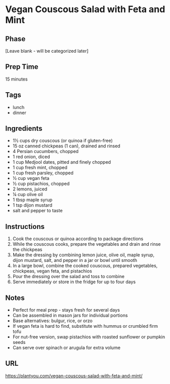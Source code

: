# Vegan Couscous Salad with Feta and Mint

## Phase
[Leave blank - will be categorized later]

## Prep Time
15 minutes

## Tags
- lunch
- dinner

## Ingredients
- 1½ cups dry couscous (or quinoa if gluten-free)
- 15 oz canned chickpeas (1 can), drained and rinsed
- 4 Persian cucumbers, chopped
- 1 red onion, diced
- 1 cup Medjool dates, pitted and finely chopped
- 1 cup fresh mint, chopped
- 1 cup fresh parsley, chopped
- ½ cup vegan feta
- ½ cup pistachios, chopped
- 2 lemons, juiced
- ¼ cup olive oil
- 1 tbsp maple syrup
- 1 tsp dijon mustard
- salt and pepper to taste

## Instructions
1. Cook the couscous or quinoa according to package directions
2. While the couscous cooks, prepare the vegetables and drain and rinse the chickpeas
3. Make the dressing by combining lemon juice, olive oil, maple syrup, dijon mustard, salt, and pepper in a jar or bowl until smooth
4. In a large bowl, combine the cooked couscous, prepared vegetables, chickpeas, vegan feta, and pistachios
5. Pour the dressing over the salad and toss to combine
6. Serve immediately or store in the fridge for up to four days

## Notes
- Perfect for meal prep - stays fresh for several days
- Can be assembled in mason jars for individual portions
- Base alternatives: bulgur, rice, or orzo
- If vegan feta is hard to find, substitute with hummus or crumbled firm tofu
- For nut-free version, swap pistachios with roasted sunflower or pumpkin seeds
- Can serve over spinach or arugula for extra volume

## URL
https://plantyou.com/vegan-couscous-salad-with-feta-and-mint/
